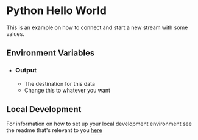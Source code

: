 # Python Hello World

This is an example on how to connect and start a new stream with some values.

## Environment Variables

- ### Output
  - The destination for this data
  - Change this to whatever you want

## Local Development

For information on how to set up your local development environment see the readme that's relevant to you [here](../../LocalDevelopment/)

